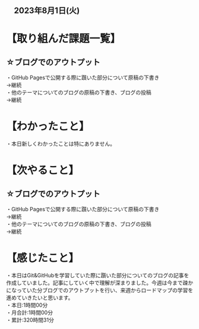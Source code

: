 ## 　2023年8月1日(火)
# 【取り組んだ課題一覧】
## ☆ブログでのアウトプット
・GitHub Pagesで公開する際に躓いた部分について原稿の下書き<br>
→継続<br>
・他のテーマについてのブログの原稿の下書き、ブログの投稿<br>
→継続<br>
# 【わかったこと】
・本日新しくわかったことは特にありません。<br>
# 【次やること】
## ☆ブログでのアウトプット
・GitHub Pagesで公開する際に躓いた部分について原稿の下書き<br>
→継続<br>
・他のテーマについてのブログの原稿の下書き、ブログの投稿<br>
→継続<br>
# 【感じたこと】
・本日はGit&GitHubを学習していた際に躓いた部分についてのブログの記事を作成していました。記事にしていく中で理解が深まりました。今週は今まで疎かになっていた分ブログでのアウトプットを行い、来週からロードマップの学習を進めていきたいと思います。<br>
・本日:1時間00分<br>
・月合計:1時間00分<br>
・累計:320時間31分<br>
